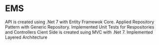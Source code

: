 # EMS

API is created using .Net 7 with Entity Framewok Core. Applied Repository Pattern with Generic Repository. Implemented Unit Tests for Respositories and Controllers
Cient Side is created suing MVC with .Net 7. Implemented Layered Architecture
